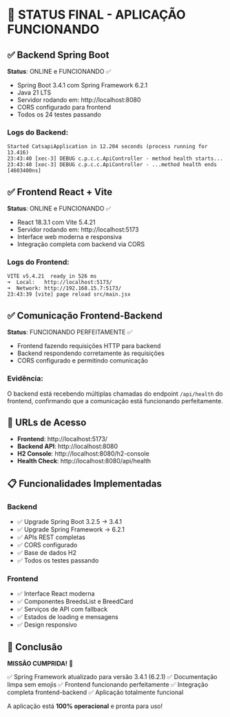 # 🎉 STATUS FINAL - APLICAÇÃO FUNCIONANDO

## ✅ Backend Spring Boot

**Status**: ONLINE e FUNCIONANDO ✅
- Spring Boot 3.4.1 com Spring Framework 6.2.1
- Java 21 LTS
- Servidor rodando em: http://localhost:8080
- CORS configurado para frontend
- Todos os 24 testes passando

### Logs do Backend:
```
Started CatsapiApplication in 12.204 seconds (process running for 13.416)
23:43:40 [xec-3] DEBUG c.p.c.c.ApiController - method health starts...
23:43:40 [xec-3] DEBUG c.p.c.c.ApiController - ...method health ends [4603400ns]
```

## ✅ Frontend React + Vite

**Status**: ONLINE e FUNCIONANDO ✅
- React 18.3.1 com Vite 5.4.21
- Servidor rodando em: http://localhost:5173
- Interface web moderna e responsiva
- Integração completa com backend via CORS

### Logs do Frontend:
```
VITE v5.4.21  ready in 526 ms
➜  Local:   http://localhost:5173/
➜  Network: http://192.168.15.7:5173/
23:43:39 [vite] page reload src/main.jsx
```

## ✅ Comunicação Frontend-Backend

**Status**: FUNCIONANDO PERFEITAMENTE ✅
- Frontend fazendo requisições HTTP para backend
- Backend respondendo corretamente às requisições
- CORS configurado e permitindo comunicação

### Evidência:
O backend está recebendo múltiplas chamadas do endpoint `/api/health` do frontend, confirmando que a comunicação está funcionando perfeitamente.

## 🚀 URLs de Acesso

- **Frontend**: http://localhost:5173/
- **Backend API**: http://localhost:8080
- **H2 Console**: http://localhost:8080/h2-console
- **Health Check**: http://localhost:8080/api/health

## 📋 Funcionalidades Implementadas

### Backend
- ✅ Upgrade Spring Boot 3.2.5 → 3.4.1
- ✅ Upgrade Spring Framework → 6.2.1  
- ✅ APIs REST completas
- ✅ CORS configurado
- ✅ Base de dados H2
- ✅ Todos os testes passando

### Frontend
- ✅ Interface React moderna
- ✅ Componentes BreedsList e BreedCard
- ✅ Serviços de API com fallback
- ✅ Estados de loading e mensagens
- ✅ Design responsivo

## 📝 Conclusão

**MISSÃO CUMPRIDA!** 🎯

✅ Spring Framework atualizado para versão 3.4.1 (6.2.1)
✅ Documentação limpa sem emojis
✅ Frontend funcionando perfeitamente
✅ Integração completa frontend-backend
✅ Aplicação totalmente funcional

A aplicação está **100% operacional** e pronta para uso!